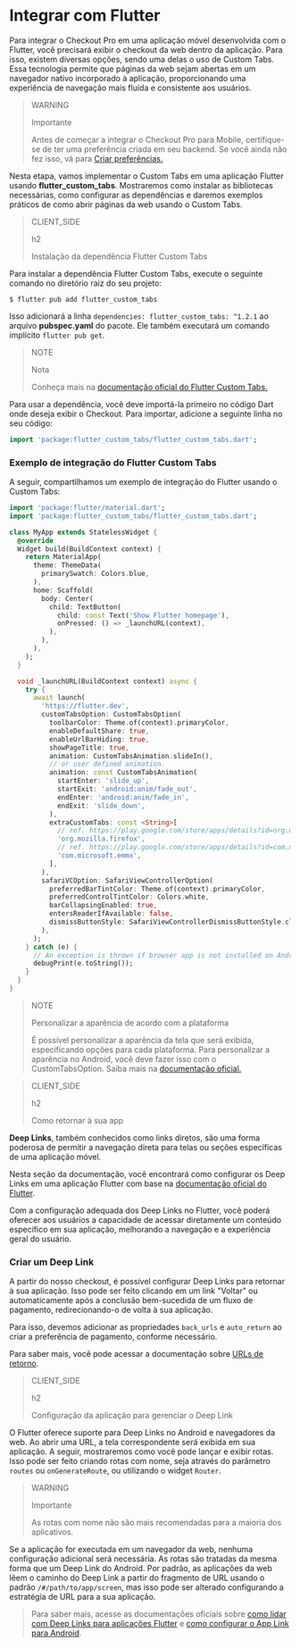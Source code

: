 # Integrar com Flutter

Para integrar o Checkout Pro em uma aplicação móvel desenvolvida com o Flutter, você precisará exibir o checkout da web dentro da aplicação. Para isso, existem diversas opções, sendo uma delas o uso de Custom Tabs. Essa tecnologia permite que páginas da web sejam abertas em um navegador nativo incorporado à aplicação, proporcionando uma experiência de navegação mais fluída e consistente aos usuários.

> WARNING
>
> Importante
>
> Antes de começar a integrar o Checkout Pro para Mobile, certifique-se de ter uma preferência criada em seu backend. Se você ainda não fez isso, vá para [Criar preferências.](/developers/pt/docs/checkout-pro/integrate-preferences)

Nesta etapa, vamos implementar o Custom Tabs em uma aplicação Flutter usando **flutter_custom_tabs**. Mostraremos como instalar as bibliotecas necessárias, como configurar as dependências e daremos exemplos práticos de como abrir páginas da web usando o Custom Tabs.

> CLIENT_SIDE
>
> h2
>
> Instalação da dependência Flutter Custom Tabs

Para instalar a dependência Flutter Custom Tabs, execute o seguinte comando no diretório raiz do seu projeto:

```terminal
$ flutter pub add flutter_custom_tabs
```

Isso adicionará a linha `dependencies: flutter_custom_tabs: ^1.2.1` ao arquivo **pubspec.yaml** do pacote. Ele também executará um comando implícito `flutter pub get`.

> NOTE
>
> Nota
> 
> Conheça mais na [documentação oficial do Flutter Custom Tabs.](https://pub.dev/packages/flutter_custom_tabs)

Para usar a dependência, você deve importá-la primeiro no código Dart onde deseja exibir o Checkout. Para importar, adicione a seguinte linha no seu código:

```dart
import 'package:flutter_custom_tabs/flutter_custom_tabs.dart';
```

### Exemplo de integração do Flutter Custom Tabs

A seguir, compartilhamos um exemplo de integração do Flutter usando o Custom Tabs:

```dart
import 'package:flutter/material.dart';
import 'package:flutter_custom_tabs/flutter_custom_tabs.dart';

class MyApp extends StatelessWidget {
  @override
  Widget build(BuildContext context) {
    return MaterialApp(
      theme: ThemeData(
        primarySwatch: Colors.blue,
      ),
      home: Scaffold(
        body: Center(
          child: TextButton(
            child: const Text('Show Flutter homepage'),
            onPressed: () => _launchURL(context),
          ),
        ),
      ),
    );
  }

  void _launchURL(BuildContext context) async {
    try {
      await launch(
        'https://flutter.dev',
        customTabsOption: CustomTabsOption(
          toolbarColor: Theme.of(context).primaryColor,
          enableDefaultShare: true,
          enableUrlBarHiding: true,
          showPageTitle: true,
          animation: CustomTabsAnimation.slideIn(),
          // or user defined animation.
          animation: const CustomTabsAnimation(
            startEnter: 'slide_up',
            startExit: 'android:anim/fade_out',
            endEnter: 'android:anim/fade_in',
            endExit: 'slide_down',
          ),
          extraCustomTabs: const <String>[
            // ref. https://play.google.com/store/apps/details?id=org.mozilla.firefox
            'org.mozilla.firefox',
            // ref. https://play.google.com/store/apps/details?id=com.microsoft.emmx
            'com.microsoft.emmx',
          ],
        ),                    
        safariVCOption: SafariViewControllerOption(
          preferredBarTintColor: Theme.of(context).primaryColor,
          preferredControlTintColor: Colors.white,
          barCollapsingEnabled: true,
          entersReaderIfAvailable: false,
          dismissButtonStyle: SafariViewControllerDismissButtonStyle.close,        
        ),
      );
    } catch (e) {
      // An exception is thrown if browser app is not installed on Android device.
      debugPrint(e.toString());
    }
  }
}
```

> NOTE
>
> Personalizar a aparência de acordo com a plataforma
>
> É possível personalizar a aparência da tela que será exibida, especificando opções para cada plataforma. Para personalizar a aparência no Android, você deve fazer isso com o CustomTabsOption. Saiba mais na [documentação oficial.](https://pub.dev/packages/flutter_custom_tabs)

> CLIENT_SIDE
>
> h2
>
> Como retornar à sua app

**Deep Links**, também conhecidos como links diretos, são uma forma poderosa de permitir a navegação direta para telas ou seções específicas de uma aplicação móvel.

Nesta seção da documentação, você encontrará como configurar os Deep Links em uma aplicação Flutter com base na [documentação oficial do Flutter](https://docs.flutter.dev/ui/navigation/deep-linking?gclid=CjwKCAjwrranBhAEEiwAzbhNtSuZ4qnpJoRrs1AgJ8SzP80sc4EmZA3_VlFInWPQ-42suf1Wm31K9RoC0f4QAvD_BwE&gclsrc=aw.ds).

Com a configuração adequada dos Deep Links no Flutter, você poderá oferecer aos usuários a capacidade de acessar diretamente um conteúdo específico em sua aplicação, melhorando a navegação e a experiência geral do usuário.

### Criar um Deep Link

A partir do nosso checkout, é possível configurar Deep Links para retornar à sua aplicação. Isso pode ser feito clicando em um link "Voltar" ou automaticamente após a conclusão bem-sucedida de um fluxo de pagamento, redirecionando-o de volta à sua aplicação.

Para isso, devemos adicionar as propriedades `back_urls` e `auto_return` ao criar a preferência de pagamento, conforme necessário.

Para saber mais, você pode acessar a documentação sobre [URLs de retorno](/developers/es/docs/checkout-pro/checkout-customization/user-interface/redirection).

> CLIENT_SIDE
>
> h2
>
> Configuração da aplicação para gerenciar o Deep Link 

O Flutter oferece suporte para Deep Links no Android e navegadores da web. Ao abrir uma URL, a tela correspondente será exibida em sua aplicação. A seguir, mostraremos como você pode lançar e exibir rotas. Isso pode ser feito criando rotas com nome, seja através do parâmetro `routes` ou `onGenerateRoute`, ou utilizando o widget `Router`.

> WARNING
>
> Importante
>
> As rotas com nome não são mais recomendadas para a maioria dos aplicativos.

Se a aplicação for executada em um navegador da web, nenhuma configuração adicional será necessária. As rotas são tratadas da mesma forma que um Deep Link do Android. Por padrão, as aplicações da web lêem o caminho do Deep Link a partir do fragmento de URL usando o padrão `/#/path/to/app/screen`, mas isso pode ser alterado configurando a estratégia de URL para a sua aplicação.

> Para saber mais, acesse as documentações oficiais sobre [como lidar com Deep Links para aplicações Flutter](https://medium.com/flutter-community/deep-links-and-flutter-applications-how-to-handle-them-properly-8c9865af9283) e [como configurar o App Link para Android](https://docs.flutter.dev/cookbook/navigation/set-up-app-links).
